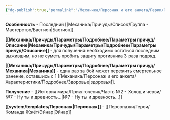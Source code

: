 ```yaml
---
{"dg-publish":true,"permalink":"/Механика/Персонаж и его анкета/Перки/Последний бастион/","noteIcon":"","created":"2025-10-20T19:39:23.979+03:00","updated":"2025-10-20T13:31:30.076+03:00"}
---
```



**Особенность** - Последний [[Механика/Причуды/Список/Группа - Мастерство/Бастион\|Бастион]].

**[[Механика/Причуды/Параметры/Подробнее/Параметры причуд/Описание\|Механика/Причуды/Параметры/Подробнее/Параметры причуд/Описание]]** - для получения необходимо остаться последним выжившим, но не суметь пробить защиту противника 3 раза подряд. 

**[[Механика/Причуды/Параметры/Подробнее/Параметры причуд/Механика\|Механика]]** - один раз за бой может пережить смертельное ранение, оставшись с 1 [[Механика/Персонаж и его анкета/Характеристики/Подробнее/Здоровье\|здоровья]]. 

**Получение** - [[История мира/Приключения/Часть №2 - Холод и черви/№7 - Ну ты и древность...\|№7 - Ну ты и древность...]]

**[[system/templates/Персонаж\|Персонаж]]** - [[Персонажи/Герои/Команда Жжёт/Эйнар\|Эйнар]]